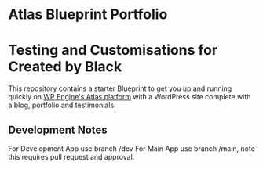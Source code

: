 # Atlas Blueprint Portfolio
# Testing and Customisations for Created by Black

This repository contains a starter Blueprint to get you up and running quickly on [WP Engine's Atlas platform](https://wpengine.com/atlas/) with a WordPress site complete with a blog, portfolio and testimonials.

## Development Notes

For Development App use branch /dev
For Main App use branch /main, note this requires pull request and approval.